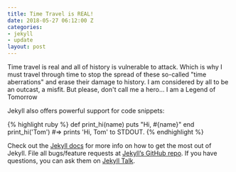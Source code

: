 ```yaml
---
title: Time Travel is REAL!
date: 2018-05-27 06:12:00 Z
categories:
- jekyll
- update
layout: post
---
```


Time travel is real and all of history is vulnerable to attack. Which is why I must travel through time to stop the spread of these so-called "time aberrations" and erase their damage to history. I am considered by all to be an outcast, a misfit. But please, don't call me a hero... I am a Legend of Tomorrow 

Jekyll also offers powerful support for code snippets:

{% highlight ruby %}
def print_hi(name)
  puts "Hi, #{name}"
end
print_hi('Tom')
#=> prints 'Hi, Tom' to STDOUT.
{% endhighlight %}

Check out the [Jekyll docs][jekyll-docs] for more info on how to get the most out of Jekyll. File all bugs/feature requests at [Jekyll’s GitHub repo][jekyll-gh]. If you have questions, you can ask them on [Jekyll Talk][jekyll-talk].

[jekyll-docs]: https://jekyllrb.com/docs/home
[jekyll-gh]:   https://github.com/jekyll/jekyll
[jekyll-talk]: https://talk.jekyllrb.com/
